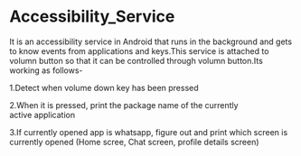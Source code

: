 # Accessibility_Service
It is an accessibility service in Android that runs in the background and gets to know events from applications and keys.This service is attached to volumn button
so that it can be controlled through volumn button.Its working as follows-

1.Detect when volume down key has been pressed

2.When it is pressed, print the package name of the currently active application

3.If currently opened  app is whatsapp, figure out and print which screen is currently opened (Home scree, Chat screen, profile details screen)
